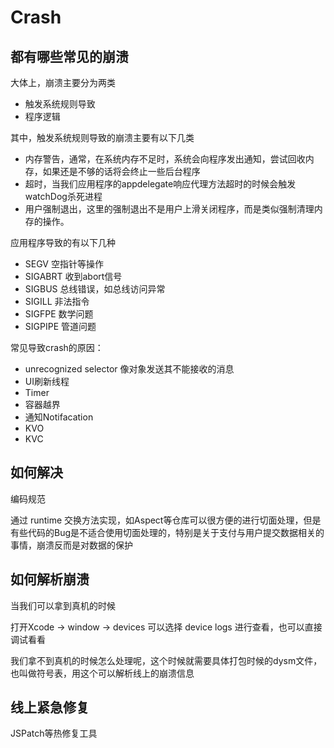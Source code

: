 # Crash

## 都有哪些常见的崩溃

大体上，崩溃主要分为两类

- 触发系统规则导致
- 程序逻辑

其中，触发系统规则导致的崩溃主要有以下几类

- 内存警告，通常，在系统内存不足时，系统会向程序发出通知，尝试回收内存，如果还是不够的话将会终止一些后台程序
- 超时，当我们应用程序的appdelegate响应代理方法超时的时候会触发watchDog杀死进程
- 用户强制退出，这里的强制退出不是用户上滑关闭程序，而是类似强制清理内存的操作。

应用程序导致的有以下几种

- SEGV 空指针等操作
- SIGABRT 收到abort信号
- SIGBUS 总线错误，如总线访问异常
- SIGILL 非法指令
- SIGFPE 数学问题
- SIGPIPE 管道问题

常见导致crash的原因：

- unrecognized selector 像对象发送其不能接收的消息
- UI刷新线程
- Timer
- 容器越界
- 通知Notifacation
- KVO
- KVC

## 如何解决

编码规范

通过 runtime 交换方法实现，如Aspect等仓库可以很方便的进行切面处理，但是有些代码的Bug是不适合使用切面处理的，特别是关于支付与用户提交数据相关的事情，崩溃反而是对数据的保护

## 如何解析崩溃

当我们可以拿到真机的时候

打开Xcode -> window -> devices 可以选择 device logs 进行查看，也可以直接调试看看

我们拿不到真机的时候怎么处理呢，这个时候就需要具体打包时候的dysm文件，也叫做符号表，用这个可以解析线上的崩溃信息

## 线上紧急修复

JSPatch等热修复工具
